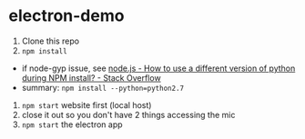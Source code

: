 # electron-demo

1. Clone this repo
1. `npm install`
- if node-gyp issue, see [node.js - How to use a different version of python during NPM install? - Stack Overflow](https://stackoverflow.com/questions/20454199/how-to-use-a-different-version-of-python-during-npm-install)
- summary: `npm install --python=python2.7`
1. `npm start` website first (local host)
1. close it out so you don't have 2 things accessing the mic
1. `npm start` the electron app

